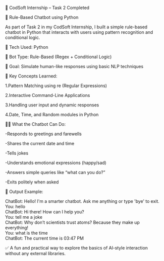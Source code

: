 
🎯 CodSoft Internship – Task 2 Completed

💬 Rule-Based Chatbot using Python

As part of Task 2 in my CodSoft Internship, I built a simple rule-based chatbot in Python that interacts with users using pattern recognition and conditional logic.

🔧 Tech Used: Python

🤖 Bot Type: Rule-Based (Regex + Conditional Logic)

🎯 Goal: Simulate human-like responses using basic NLP techniques

🧠 Key Concepts Learned:

1.Pattern Matching using re (Regular Expressions)

2.Interactive Command-Line Applications

3.Handling user input and dynamic responses

4.Date, Time, and Random modules in Python

👨‍💻 What the Chatbot Can Do:

-Responds to greetings and farewells

-Shares the current date and time

-Tells jokes

-Understands emotional expressions (happy/sad)

-Answers simple queries like “what can you do?”

-Exits politely when asked

📌 Output Example:

ChatBot: Hello! I'm a smarter chatbot. Ask me anything or type 'bye' to exit.
You: hello  
ChatBot: Hi there! How can I help you?  
You: tell me a joke  
ChatBot: Why don’t scientists trust atoms? Because they make up everything!  
You: what is the time  
ChatBot: The current time is 03:47 PM

✅ A fun and practical way to explore the basics of AI-style interaction without any external libraries.


